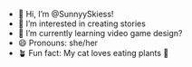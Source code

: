 - 👋 Hi, I’m @SunnyySkiess!
- 👀 I’m interested in creating stories 
- 💞 I’m currently learning video game design?
- 😄 Pronouns: she/her
- 🪴 Fun fact: My cat loves eating plants 🌱

<!---
SunnyySkiess/SunnyySkiess is a ✨ special ✨ repository because its `README.md` (this file) appears on your GitHub profile.
You can click the Preview link to take a look at your changes.
--->
